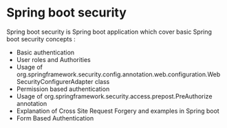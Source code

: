# Spring boot security

Spring boot security is Spring boot application which 
cover basic Spring boot security concepts :

- Basic authentication
- User roles and Authorities
- Usage of org.springframework.security.config.annotation.web.configuration.WebSecurityConfigurerAdapter class
- Permission based authentication
- Usage of org.springframework.security.access.prepost.PreAuthorize annotation
- Explanation of Cross Site Request Forgery and examples in Spring boot
- Form Based Authentication
